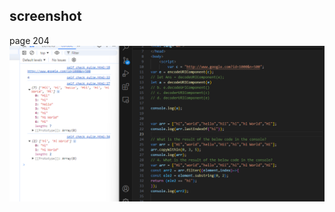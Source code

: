 ## screenshot 

page 204
![input/output](../Page_204_Self_check_quize/screenshot/Screenshot%202024-09-20%20002003.png)